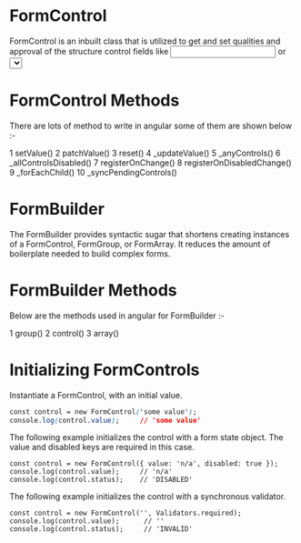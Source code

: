 # FormControl
 
 FormControl is an inbuilt class that is utilized to get and set qualities and approval of the structure control fields like <input> or <select>. The FormControl tracks the worth and approval status of a singular structure control. It tends to be utilized independent just as with a parent structure.
  
# FormControl Methods
  
  There are lots of method to write in angular some of them are shown below :- 
  
  1 setValue()
  2 patchValue()
  3 reset()
  4 _updateValue()
  5 _anyControls()
  6 _allControlsDisabled()
  7 registerOnChange()
  8 registerOnDisabledChange()
  9 _forEachChild()
 10 _syncPendingControls()
 
# FormBuilder
 
 The FormBuilder provides syntactic sugar that shortens creating instances of a FormControl, FormGroup, or FormArray. It reduces the amount of boilerplate needed to build complex forms.
 
# FormBuilder Methods
 
 Below are the methods used in angular for FormBuilder :-
 
 1 group()
 2 control()
 3 array()
 
# Initializing FormControls
 
Instantiate a FormControl, with an initial value.
 
 ```css
 const control = new FormControl('some value');
console.log(control.value);     // 'some value'
 ```
 The following example initializes the control with a form state object. The value and disabled keys are required in this case.
 
 ```angular
 const control = new FormControl({ value: 'n/a', disabled: true });
console.log(control.value);     // 'n/a'
console.log(control.status);    // 'DISABLED'
 ```
 The following example initializes the control with a synchronous validator.
 
 ```angular
 const control = new FormControl('', Validators.required);
console.log(control.value);      // ''
console.log(control.status);     // 'INVALID'
 ```

